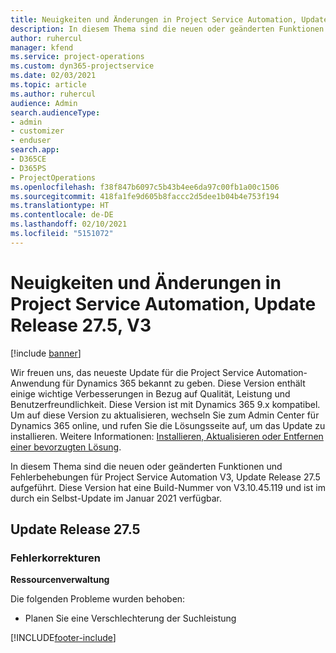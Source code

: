 ```yaml
---
title: Neuigkeiten und Änderungen in Project Service Automation, Update Release 27.5 Hotfix, V3
description: In diesem Thema sind die neuen oder geänderten Funktionen und Fehlerbehebungen für Project Service Automation Hotfix V3, Update Release 27.5 aufgeführt.
author: ruhercul
manager: kfend
ms.service: project-operations
ms.custom: dyn365-projectservice
ms.date: 02/03/2021
ms.topic: article
ms.author: ruhercul
audience: Admin
search.audienceType:
- admin
- customizer
- enduser
search.app:
- D365CE
- D365PS
- ProjectOperations
ms.openlocfilehash: f38f847b6097c5b43b4ee6da97c00fb1a00c1506
ms.sourcegitcommit: 418fa1fe9d605b8faccc2d5dee1b04b4e753f194
ms.translationtype: HT
ms.contentlocale: de-DE
ms.lasthandoff: 02/10/2021
ms.locfileid: "5151072"
---
```

# <a name="whats-new-or-changed-in-project-service-automation-update-release-275-v3"></a>Neuigkeiten und Änderungen in Project Service Automation, Update Release 27.5, V3

[!include [banner](../includes/psa-now-project-operations.md)]

Wir freuen uns, das neueste Update für die Project Service Automation-Anwendung für Dynamics 365 bekannt zu geben. Diese Version enthält einige wichtige Verbesserungen in Bezug auf Qualität, Leistung und Benutzerfreundlichkeit. Diese Version ist mit Dynamics 365 9.x kompatibel. Um auf diese Version zu aktualisieren, wechseln Sie zum Admin Center für Dynamics 365 online, und rufen Sie die Lösungsseite auf, um das Update zu installieren. Weitere Informationen: [Installieren, Aktualisieren oder Entfernen einer bevorzugten Lösung](https://docs.microsoft.com/power-platform/admin/install-remove-preferred-solution).

In diesem Thema sind die neuen oder geänderten Funktionen und Fehlerbehebungen für Project Service Automation V3, Update Release 27.5 aufgeführt. Diese Version hat eine Build-Nummer von V3.10.45.119 und ist im durch ein Selbst-Update im Januar 2021 verfügbar.

## <a name="update-release-275"></a>Update Release 27.5

### <a name="bug-fixes"></a>Fehlerkorrekturen


**Ressourcenverwaltung**

Die folgenden Probleme wurden behoben:

- Planen Sie eine Verschlechterung der Suchleistung


[!INCLUDE[footer-include](../includes/footer-banner.md)]